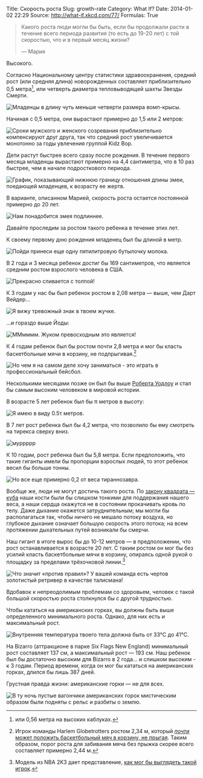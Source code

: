 Title: Скорость роста
Slug: growth-rate
Category: What If?
Date: 2014-01-02 22:29
Source: http://what-if.xkcd.com/77/
Formulas: True

> Какого роста люди могли бы быть, если бы продолжали расти в течение всего периода развития (то есть до 19-20 лет) с той скоростью, что и в первый месяц жизни?
> 
> — Мария

Высокого.

Согласно Национальному центру статистики здравоохранения, средний рост (или средняя длина) новорожденных составляет приблизительно 0,5 метра[^1], или четверть диаметра тепловыводящей шахты Звезды Смерти.

![Младенцы в длину чуть меньше четверти размера вомп-крысы.](/uploads/077-growth-rate/height_deathstar_ru.png)

Начиная с 0,5 метра, они вырастают примерно до 1,5 или 2 метров:

![Сроки мужского и женского созревания приблизительно компенсируют друг друга, так что средний рост увеличивается монотонно за годы увлечения группой Kidz Bop.](/uploads/077-growth-rate/height_chart_ru.png)

Дети растут быстрее всего сразу после рождения. В течение первого месяца младенцы вырастают примерно на 4,4 сантиметра, что в 10 раз быстрее, чем в начале подросткового периода.

![График, показывающий нижнюю границу отношения длины змеи, поедающей младенцев, к возрасту ее жертв.](/uploads/077-growth-rate/height_zoom_ru.png)

В варианте, описанном Марией, скорость роста остается постоянной примерно до 20 лет.

![Нам понадобится змея подлиннее.](/uploads/077-growth-rate/height_extrap_ru.png)

Давайте проследим за ростом такого ребенка в течение этих лет.

К своему первому дню рождения младенец был бы длиной в метр.

![Пойди принеси еще одну пятилитровую бутылочку молока.](/uploads/077-growth-rate/height_1_ru.png)

В 2 года и 3 месяца ребенок достиг бы 169 сантиметров, что является средним ростом взрослого человека в США.

![Прекрасно сливается с толпой!](/uploads/077-growth-rate/height_2.png)

К 3 годам у нас бы был ребенок ростом в 2,08 метра — выше, чем Дарт Вейдер…

![Я вижу тревожный знак в твоем жучке.](/uploads/077-growth-rate/height_3_ru.png)

…и гораздо выше Йоды:

![ММмммм. Жуком превосходным это является!](/uploads/077-growth-rate/height_yoda.png)

К 4 годам ребенок был бы ростом почти 2,8 метра и мог бы класть баскетбольные мячи в корзину, не подпрыгивая.[^2]

![Но чем я на самом деле хочу заниматься - это играть в профессиональный бейсбол.](/uploads/077-growth-rate/height_4.png)

Несколькими месяцами позже он был бы выше [Роберта Уодлоу](https://ru.wikipedia.org/wiki/Уодлоу,_Роберт) и стал бы самым высоким человеком в мировой истории.

В возрасте 5 лет ребенок был бы π метров в высоту:

![Я имею в виду 0.5τ метров.](/uploads/077-growth-rate/height_5.png)

В 7 лет рост ребенка был бы 4,2 метра, что позволило бы ему смотреть на тирекса сверху вниз.

![*муррррр*](/uploads/077-growth-rate/height_7_ru.png)

К 10 годам, рост ребенка был бы 5,8 метра. Если предположить, что такие гиганты имели бы пропорции взрослых людей, то этот ребенок весил бы больше тонны.

![Но все еще примерно 0,2 от веса тираннозавра.](/uploads/077-growth-rate/height_10.png)

Вообще же, люди не могут достичь такого роста. По [закону квадрата — куба](https://ru.wikipedia.org/wiki/Закон_квадрата_—_куба) наши кости были бы слишком тонкими для поддержания нашего веса, а наши сердца окажутся не в состоянии прокачивать кровь по телу. Даже дыхание окажется затруднительным; мы могли бы располагаться так, чтобы ничего не мешало потоку воздуха, но глубокое дыхание означает большую скорость этого потока; на всем протяжении дыхательных путей возникали бы смерчи.

Наш гигант в итоге вырос бы до 10-12 метров — в предположении, что рост останавливается в возрасте 20 лет. С таким ростом он мог бы без усилий класть баскетбольные мячи в корзину, опираясь одной рукой о площадку за пределами трёхочковой линии.[^3]

![Что значит «против правил»? У вашей команда есть чертов золотистый ретривер в качестве талисмана!](/uploads/077-growth-rate/height_dunk.png)

Вдобавок к непреодолимым проблемам со здоровьем, человек с такой большой скоростью роста столкнулся бы с другой трудностью.

Чтобы кататься на американских горках, вы должны быть выше определенного минимального роста. Однако, для них есть и максимальный рост.

![Внутренняя температура твоего тела должна быть от 33&deg;C до 41&deg;C.](/uploads/077-growth-rate/height_coaster_ru.png)

На Bizarro (аттракционе в парке Six Flags New England) минимальный рост составляет 137 см, а максимальный рост — 193 см. Наш ребенок был бы достаточно высоким для Bizarro в 2 года… и слишком высоким - к 3 годам. Период времени, когда он мог бы кататься на американских горках, длился бы лишь 387 дней.

Грустная правда жизни: американские горки — не для всех.

![В ту ночь пустые вагончики американских горок мистическим образом были подняты с рельс и разбиты о землю.](/uploads/077-growth-rate/height_sad_ru.png)

[^1]: или 0,56 метра на высоких каблуках.
[^2]: Игрок команды Harlem Globetrotters ростом 2,34 м, который [_почти_ может положить баскетбольный мяч в корзину, не прыгая](http://www.youtube.com/watch?v=HTnC0RBXwws). Таким образом, порог роста для забивания мяча без прыжка скорее всего составляет примерно 2,44 м.
[^3]: Модель из NBA 2K3 дает представление, [как мог бы выглядеть такой игрок](http://www.youtube.com/watch?v=vGt10eu4XB8).
